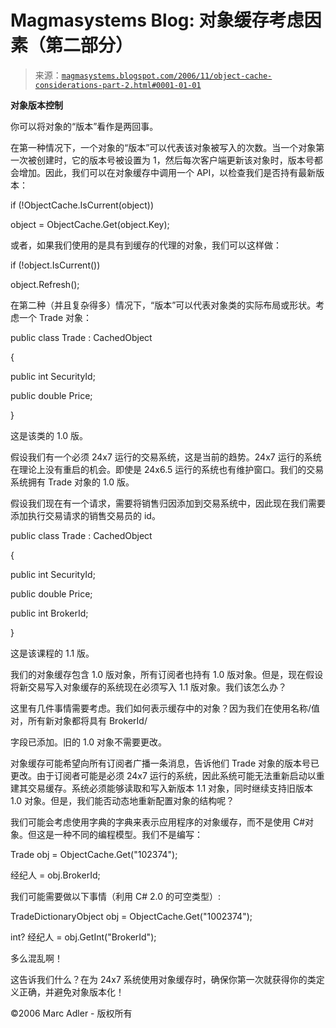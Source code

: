 <!--yml

分类：未分类

date: 2024-05-18 05:15:25

-->

# Magmasystems Blog: 对象缓存考虑因素（第二部分）

> 来源：[`magmasystems.blogspot.com/2006/11/object-cache-considerations-part-2.html#0001-01-01`](http://magmasystems.blogspot.com/2006/11/object-cache-considerations-part-2.html#0001-01-01)

**对象版本控制**

你可以将对象的“版本”看作是两回事。

在第一种情况下，一个对象的“版本”可以代表该对象被写入的次数。当一个对象第一次被创建时，它的版本号被设置为 1，然后每次客户端更新该对象时，版本号都会增加。因此，我们可以在对象缓存中调用一个 API，以检查我们是否持有最新版本：

if (!ObjectCache.IsCurrent(object))

object = ObjectCache.Get(object.Key);

或者，如果我们使用的是具有到缓存的代理的对象，我们可以这样做：

if (!object.IsCurrent())

object.Refresh();

在第二种（并且复杂得多）情况下，“版本”可以代表对象类的实际布局或形状。考虑一个 Trade 对象：

public class Trade : CachedObject

{

public int SecurityId;

public double Price;

}

这是该类的 1.0 版。

假设我们有一个必须 24x7 运行的交易系统，这是当前的趋势。24x7 运行的系统在理论上没有重启的机会。即使是 24x6.5 运行的系统也有维护窗口。我们的交易系统拥有 Trade 对象的 1.0 版。

假设我们现在有一个请求，需要将销售归因添加到交易系统中，因此现在我们需要添加执行交易请求的销售交易员的 id。

public class Trade : CachedObject

{

public int SecurityId;

public double Price;

public int BrokerId;

}

这是该课程的 1.1 版。

我们的对象缓存包含 1.0 版对象，所有订阅者也持有 1.0 版对象。但是，现在假设将新交易写入对象缓存的系统现在必须写入 1.1 版对象。我们该怎么办？

这里有几件事情需要考虑。我们如何表示缓存中的对象？因为我们在使用名称/值对，所有新对象都将具有 BrokerId/

<id>字段已添加。旧的 1.0 对象不需要更改。

对象缓存可能希望向所有订阅者广播一条消息，告诉他们 Trade 对象的版本号已更改。由于订阅者可能是必须 24x7 运行的系统，因此系统可能无法重新启动以重建其交易缓存。系统必须能够读取和写入新版本 1.1 对象，同时继续支持旧版本 1.0 对象。但是，我们能否动态地重新配置对象的结构呢？

我们可能会考虑使用字典的字典来表示应用程序的对象缓存，而不是使用 C#对象。但这是一种不同的编程模型。我们不是编写：

Trade obj = ObjectCache.Get("102374");

经纪人 = obj.BrokerId;

我们可能需要做以下事情（利用 C# 2.0 的可空类型）:

TradeDictionaryObject obj = ObjectCache.Get("1002374");

int? 经纪人 = obj.GetInt("BrokerId");

多么混乱啊！

这告诉我们什么？在为 24x7 系统使用对象缓存时，确保你第一次就获得你的类定义正确，并避免对象版本化！

©2006 Marc Adler - 版权所有</id>

